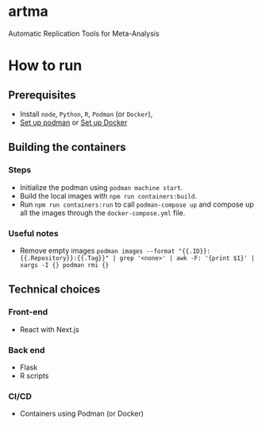 # artma
Automatic Replication Tools for Meta-Analysis


# How to run

## Prerequisites

- Install `node`, `Python`, `R`, `Podman` (or `Docker`),
- [Set up podman](https://podman.io/docs/installation) or [Set up Docker](https://docs.docker.com/engine/install/)

## Building the containers

### Steps

- Initialize the podman using `podman machine start`.
- Build the local images with `npm run containers:build`.
- Run `npm run containers:run` to call `podman-compose up` and compose up all the images through the `docker-compose.yml` file.

### Useful notes

- Remove empty images
```podman images --format "{{.ID}}: {{.Repository}}:{{.Tag}}" | grep '<none>' | awk -F: '{print $1}' | xargs -I {} podman rmi {}```


## Technical choices

### Front-end

- React with Next.js

### Back end

- Flask
- R scripts

### CI/CD

- Containers using Podman (or Docker)